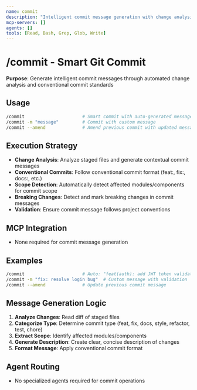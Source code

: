 ```yaml
---
name: commit
description: "Intelligent commit message generation with change analysis and conventional commits"
mcp-servers: []
agents: []
tools: [Read, Bash, Grep, Glob, Write]
---
```


# /commit - Smart Git Commit

**Purpose**: Generate intelligent commit messages through automated change analysis and conventional commit standards

## Usage

```bash
/commit                      # Smart commit with auto-generated message
/commit -m "message"         # Commit with custom message
/commit --amend              # Amend previous commit with updated message
```

## Execution Strategy

- **Change Analysis**: Analyze staged files and generate contextual commit messages
- **Conventional Commits**: Follow conventional commit format (feat:, fix:, docs:, etc.)
- **Scope Detection**: Automatically detect affected modules/components for commit scope
- **Breaking Changes**: Detect and mark breaking changes in commit messages
- **Validation**: Ensure commit message follows project conventions

## MCP Integration

- None required for commit message generation

## Examples

```bash
/commit                      # Auto: "feat(auth): add JWT token validation"
/commit -m "fix: resolve login bug"  # Custom message with validation
/commit --amend              # Update previous commit message
```

## Message Generation Logic

1. **Analyze Changes**: Read diff of staged files
2. **Categorize Type**: Determine commit type (feat, fix, docs, style, refactor, test, chore)
3. **Extract Scope**: Identify affected modules/components
4. **Generate Description**: Create clear, concise description of changes
5. **Format Message**: Apply conventional commit format

## Agent Routing

- No specialized agents required for commit operations
